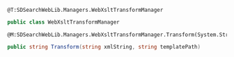 ```
@T:SDSearchWebLib.Managers.WebXsltTransformManager
```
```csharp
public class WebXsltTransformManager
```
```
@M:SDSearchWebLib.Managers.WebXsltTransformManager.Transform(System.String,System.String)
```
```csharp
public string Transform(string xmlString, string templatePath)
```
